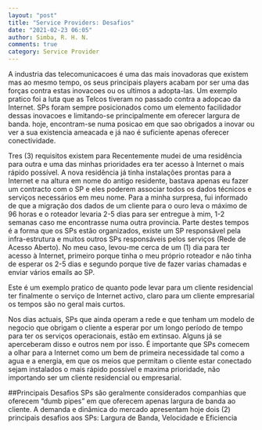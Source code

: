 ```yaml
---
layout: "post"
title: "Service Providers: Desafios"
date: "2021-02-23 06:05"
author: Simba, R. H. N.
comments: true
category: Service Provider
---
```

A industria das telecomunicacoes é uma das mais inovadoras que existem mas ao mesmo tempo, os seus principais players acabam por ser uma das forças contra estas inovacoes ou os ultimos a adopta-las. Um exemplo pratico foi a luta que as Telcos tiveram no passado contra a adopcao da Internet. SPs foram sempre posicionados como um elemento facilidador dessas inovacoes e limitando-se principalmente em oferecer largura de banda. hoje, encontram-se numa posicao em que sao obrigados a inovar ou ver a sua existencia ameacada e já nao é suficiente apenas oferecer conectividade.

Tres (3) requisitos existem para
Recentemente mudei de uma residência para outra e uma das minhas prioridades era ter acesso à Internet o mais rápido possível. A nova residência já tinha instalações prontas para a Internet e na altura em nome do antigo residente, bastava apenas eu fazer um contracto com o SP e eles poderem associar todos os dados técnicos e serviços necessários em meu nome. Para a minha surpresa, fui informado de que a migração dos dados de um cliente para o ouro leva o máximo de 96 horas e o roteador levaria 2-5 dias para ser entregue à mim, 1-2 semanas caso me encontrasse numa outra provincia. Parte destes tempos é a forma que os SPs estão organizados, existe um SP responsável pela infra-estrutura e muitos outros SPs responsáveis pelos serviços (Rede de Acesso Aberto). No meu caso, levou-me cerca de um (1) dia para ter acesso à Internet, primeiro porque tinha o meu próprio roteador e não tinha de esperar os 2-5 dias e segundo porque tive de fazer varias chamadas e enviar vários emails ao SP.

Este é um exemplo pratico de quanto pode levar para um cliente residencial ter finalmente o serviço de Internet activo, claro para um cliente empresarial os tempos são no geral mais curtos.

Nos dias actuais, SPs que ainda operam a rede e que tenham um modelo de negocio que obrigam o cliente a esperar por um longo período de tempo para ter os serviços operacionais, estão em extinsao. Alguns já se aperceberam disso e outros nem por isso. É importante que SPs comecem a olhar para a Internet como um bem de primeira necessidade tal como a agua e a energia, em que os meios que permitam o cliente estar conectado sejam instalados o mais rápido possível e maxima prioridade, não importando ser um cliente residencial ou empresarial.

##Principais Desafios
SPs são geralmente considerados companhias que oferecem “dumb pipes” em que oferecem apenas largura de banda ao cliente. A demanda e dinâmica do mercado apresentam hoje dois (2) principais desafios aos SPs: Largura de Banda, Velocidade e Eficiencia
